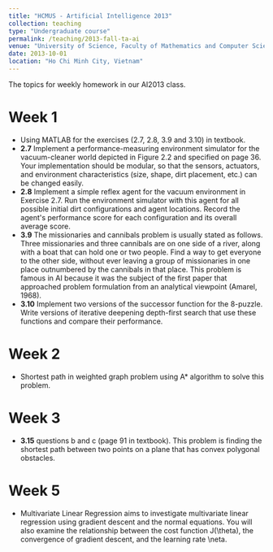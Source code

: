 ```yaml
---
title: "HCMUS - Artificial Intelligence 2013"
collection: teaching
type: "Undergraduate course"
permalink: /teaching/2013-fall-ta-ai
venue: "University of Science, Faculty of Mathematics and Computer Sciences"
date: 2013-10-01
location: "Ho Chi Minh City, Vietnam"
---
```


The topics for weekly homework in our AI2013 class.

Week 1
======

+ Using MATLAB for the exercises (2.7, 2.8, 3.9 and 3.10) in textbook.
+ **2.7** Implement a performance-measuring environment simulator for the vacuum-cleaner world depicted in Figure 2.2 and specified on page 36. Your implementation should be modular, so that the sensors, actuators, and environment characteristics (size, shape, dirt placement, etc.) can be changed easily. 
+ **2.8** Implement a simple reflex agent for the vacuum environment in Exercise 2.7. Run the environment simulator with this agent for all possible initial dirt configurations and agent locations. Record the agent's performance score for each configuration and its overall average score.
+ **3.9** The missionaries and cannibals problem is usually stated as follows. Three missionaries and three cannibals are on one side of a river, along with a boat that can hold one or two people. Find a way to get everyone to the other side, without ever leaving a group of missionaries in one place outnumbered by the cannibals in that place. This problem is famous in AI because it was the subject of the first paper that approached problem formulation from an analytical viewpoint (Amarel, 1968).
+ **3.10** Implement two versions of the successor function for the 8-puzzle. Write versions of iterative deepening depth-first search that use these functions and compare their performance.


Week 2
======
+ Shortest path in weighted graph problem using A* algorithm to solve this problem.


Week 3
======
+ **3.15** questions b and c (page 91 in textbook). This problem is finding the shortest path between two points on a plane that has convex polygonal obstacles.

Week 5
======
+ Multivariate Linear Regression aims to investigate multivariate linear regression using gradient descent and the
normal equations. You will also examine the relationship between the cost function J(\theta), the convergence of gradient descent, and the learning rate \neta.

